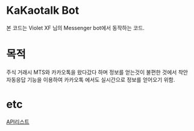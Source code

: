 KaKaotalk Bot 
=============
본 코드는 Violet XF 님의 Messenger bot에서 동작하는 코드. 

목적
====
주식 거래시 MTS와 카카오톡을 왔다갔다 하며 정보를 얻는것이 불편한 것에서 착안  
자동응답 기능을 이용하여 카카오톡 에서도 실시간으로 정보를 얻어오기 위함.

etc
===
[API리스트](https://deviolet.tistory.com/entry/메신저봇-가이드-레거시-API "go to Dev Blog")
